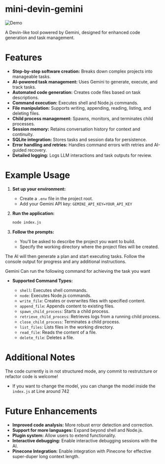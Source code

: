 # mini-devin-gemini

![Demo](https://raviadi12.github.io/ScreenRecording2024-11-10134102-ezgif.com-video-to-gif-converter.gif)

A Devin-like tool powered by Gemini, designed for enhanced code generation and task management.

# Features

* **Step-by-step software creation:**  Breaks down complex projects into manageable tasks.
* **AI-powered task management:**  Uses Gemini to generate, execute, and track tasks.
* **Automated code generation:** Creates code files based on task descriptions.
* **Command execution:** Executes shell and Node.js commands.
* **File manipulation:** Supports writing, appending, reading, listing, and deleting files.
* **Child process management:**  Spawns, monitors, and terminates child processes.
* **Session memory:** Retains conversation history for context and continuity.
* **SQLite integration:** Stores tasks and session data for persistence.
* **Error handling and retries:**  Handles command errors with retries and AI-guided recovery.
* **Detailed logging:** Logs LLM interactions and task outputs for review.

# Example Usage

1. **Set up your environment:**
    * Create a `.env` file in the project root.
    * Add your Gemini API key: `GEMINI_API_KEY=YOUR_API_KEY`

2. **Run the application:**
    ```bash
    node index.js
    ```

3. **Follow the prompts:**
    * You'll be asked to describe the project you want to build.
    * Specify the working directory where the project files will be created.

The AI will then generate a plan and start executing tasks.  Follow the console output for progress and any additional instructions.

Gemini Can run the following command for achieving the task you want

* **Supported Command Types:**

    * `shell`: Executes shell commands.
    * `node`: Executes Node.js commands.
    * `write_file`: Creates or overwrites files with specified content.
    * `append_file`: Appends content to existing files.
    * `spawn_child_process`: Starts a child process.
    * `retrieve_child_process`: Retrieves logs from a running child process.
    * `close_child_process`: Terminates a child process.
    * `list_files`: Lists files in the working directory.
    * `read_file`: Reads the content of a file.
    * `delete_file`: Deletes a file.

# Additional Notes
The code currently is in not structured mode, any commit to restrutcture or refactor code is welcome! 

* If you want to change the model, you can change the model inside the `index.js` at Line around 742

# Future Enhancements

* **Improved code analysis:** More robust error detection and correction.
* **Support for more languages:** Expand beyond shell and Node.js.
* **Plugin system:** Allow users to extend functionality.
* **Interactive debugging:**  Enable interactive debugging sessions with the AI.
* **Pinecone Integration:**  Enable integration with Pinecone for effective super-duper long context length.

